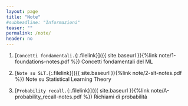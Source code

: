 ```yaml
---
layout: page
title: "Note"
#subheadline: "Informazioni"
teaser: ""
permalink: /note/
header: no
---
```


1. [`Concetti fondamentali.`{:.filelink}]({{ site.baseurl }}{%link note/1-foundations-notes.pdf %}) Concetti fondamentali del ML

1. [`Note su SLT.`{:.filelink}]({{ site.baseurl }}{%link note/2-slt-notes.pdf %}) Note su Statistical Learning Theory

1. [`Probability recall.`{:.filelink}]({{ site.baseurl }}{%link note/A-probability_recall-notes.pdf %}) Richiami di probabilità